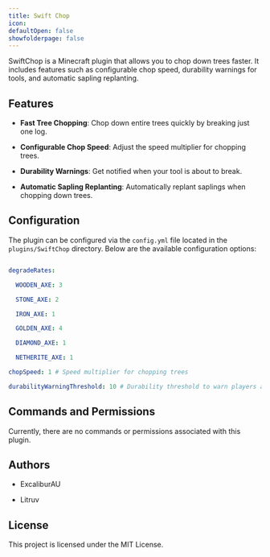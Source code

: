 ```yaml
---
title: Swift Chop
icon: 
defaultOpen: false
showfolderpage: false
---
```

SwiftChop is a Minecraft plugin that allows you to chop down trees faster. It includes features such as configurable chop speed, durability warnings for tools, and automatic sapling replanting.

## Features

- **Fast Tree Chopping**: Chop down entire trees quickly by breaking just one log.

- **Configurable Chop Speed**: Adjust the speed multiplier for chopping trees.

- **Durability Warnings**: Get notified when your tool is about to break.

- **Automatic Sapling Replanting**: Automatically replant saplings when chopping down trees.

  

## Configuration

The plugin can be configured via the `config.yml` file located in the `plugins/SwiftChop` directory. Below are the available configuration options:

```yaml

degradeRates:

  WOODEN_AXE: 3

  STONE_AXE: 2

  IRON_AXE: 1

  GOLDEN_AXE: 4

  DIAMOND_AXE: 1

  NETHERITE_AXE: 1

chopSpeed: 1 # Speed multiplier for chopping trees

durabilityWarningThreshold: 10 # Durability threshold to warn players about tool breaking

```

## Commands and Permissions

Currently, there are no commands or permissions associated with this plugin.

## Authors

- ExcaliburAU

- Litruv

## License

This project is licensed under the MIT License.